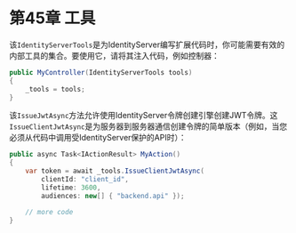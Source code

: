 # 第45章 工具
该`IdentityServerTools`是为IdentityServer编写扩展代码时，你可能需要有效的内部工具的集合。要使用它，请将其注入代码，例如控制器：

``` C#
public MyController(IdentityServerTools tools)
{
    _tools = tools;
}
```   

该`IssueJwtAsync`方法允许使用IdentityServer令牌创建引擎创建JWT令牌。这`IssueClientJwtAsync`是为服务器到服务器通信创建令牌的简单版本（例如，当您必须从代码中调用受IdentityServer保护的API时）：

``` C#
public async Task<IActionResult> MyAction()
{
    var token = await _tools.IssueClientJwtAsync(
        clientId: "client_id",
        lifetime: 3600,
        audiences: new[] { "backend.api" });

    // more code
}
```   
